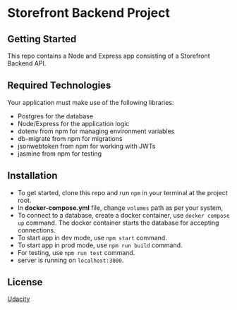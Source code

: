# Storefront Backend Project

## Getting Started

This repo contains a Node and Express app consisting of a Storefront Backend API. 

## Required Technologies
Your application must make use of the following libraries:
- Postgres for the database
- Node/Express for the application logic
- dotenv from npm for managing environment variables
- db-migrate from npm for migrations
- jsonwebtoken from npm for working with JWTs
- jasmine from npm for testing
## Installation
- To get started, clone this repo and run `npm` in your terminal at the project root.
- In **docker-compose.yml** file, change `volumes` path as per your system,
- To connect to a database, create a docker container, use `docker compose up` command. The docker container starts the database for accepting connections.
- To start app in dev mode, use `npm start` command.
- To start app in prod mode, use `npm run build` command.
- For testing, use `npm run test` command.
- server is running on `localhost:3000`.

## License
[Udacity](LICENSE)